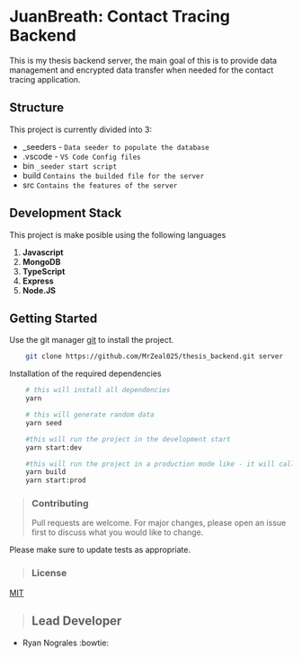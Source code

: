 # JuanBreath: Contact Tracing Backend

This is my thesis backend server, the main goal of this is to provide data management and encrypted data transfer when needed for the contact tracing application.

## Structure

This project is currently divided into 3:

-   \_seeders - `Data seeder to populate the database`
-   .vscode - `VS Code Config files`
-   bin `_seeder start script`
-   build `Contains the builded file for the server`
-   src `Contains the features of the server`

## Development Stack

This project is make posible using the following languages

1. **Javascript**
2. **MongoDB**
3. **TypeScript**
4. **Express**
5. **Node.JS**

## Getting Started

Use the git manager [git](https://git-scm.com/) to install the project.

```bash
    git clone https://github.com/MrZeal025/thesis_backend.git server
```

Installation of the required dependencies

```bash
    # this will install all dependencies
    yarn

    # this will generate random data
    yarn seed

    #this will run the project in the development start
    yarn start:dev

    #this will run the project in a production mode like - it will call the start up file inside the build folder
    yarn build
    yarn start:prod
```

> ### Contributing
>
> Pull requests are welcome. For major changes, please open an issue first to discuss what you would like to change.

Please make sure to update tests as appropriate.

> ### License

[MIT](https://choosealicense.com/licenses/mit/)

> ## **Lead Developer**

-   Ryan Nograles :bowtie:
